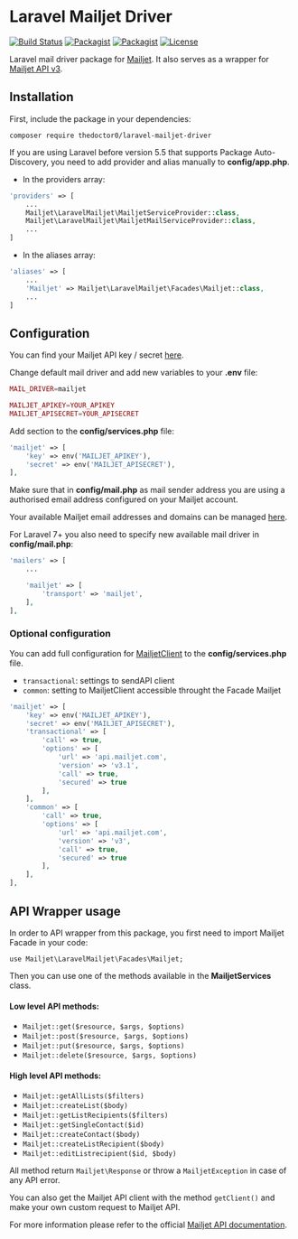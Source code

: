 # Laravel Mailjet Driver

[![Build Status](https://travis-ci.org/TheDoctor0/laravel-mailjet-driver.svg?branch=master)](https://travis-ci.org/TheDoctor0/laravel-mailjet-driver)
[![Packagist](https://img.shields.io/packagist/v/TheDoctor0/laravel-mailjet-driver.svg)](https://packagist.org/packages/TheDoctor0/laravel-mailjet-driver)
[![Packagist](https://img.shields.io/packagist/dt/TheDoctor0/laravel-mailjet-driver.svg)](https://packagist.org/packages/TheDoctor0/laravel-mailjet-driver)
[![License](https://img.shields.io/badge/license-MIT-blue.svg)](https://github.com/TheDoctor0/laravel-mailjet-driver/blob/master/LICENSE.md)

Laravel mail driver package for [Mailjet](https://www.mailjet.com/). It also serves as a wrapper for [Mailjet API v3](https://github.com/mailjet/mailjet-apiv3-php).

## Installation

First, include the package in your dependencies:
```
composer require thedoctor0/laravel-mailjet-driver
```
    
If you are using Laravel before version 5.5 that supports Package Auto-Discovery, you need to add provider and alias manually to **config/app.php**.
* In the providers array:

```php
'providers' => [
    ...
    Mailjet\LaravelMailjet\MailjetServiceProvider::class,
    Mailjet\LaravelMailjet\MailjetMailServiceProvider::class,
    ...
]
```

* In the aliases array:

```php
'aliases' => [
    ...
    'Mailjet' => Mailjet\LaravelMailjet\Facades\Mailjet::class,
    ...
]
```

## Configuration

You can find your Mailjet API key / secret [here](https://app.mailjet.com/account/api_keys).

Change default mail driver and add new variables to your **.env** file:

```php
MAIL_DRIVER=mailjet

MAILJET_APIKEY=YOUR_APIKEY
MAILJET_APISECRET=YOUR_APISECRET
```

Add section to the **config/services.php** file:

```php
'mailjet' => [
    'key' => env('MAILJET_APIKEY'),
    'secret' => env('MAILJET_APISECRET'),
],
```

Make sure that in **config/mail.php** as mail sender address you are using a authorised email address configured on your Mailjet account. 

Your available Mailjet email addresses and domains can be managed [here](https://app.mailjet.com/account/sender).

For Laravel 7+ you also need to specify new available mail driver in **config/mail.php**:

```php
'mailers' => [
    ...

    'mailjet' => [
        'transport' => 'mailjet',
    ],
],
```

### Optional configuration

You can add full configuration for [MailjetClient](https://github.com/mailjet/mailjet-apiv3-php) to the **config/services.php** file.

* `transactional`: settings to sendAPI client
* `common`: setting to MailjetClient accessible throught the Facade Mailjet

```php
'mailjet' => [
    'key' => env('MAILJET_APIKEY'),
    'secret' => env('MAILJET_APISECRET'),
    'transactional' => [
        'call' => true,
        'options' => [
            'url' => 'api.mailjet.com',
            'version' => 'v3.1',
            'call' => true,
            'secured' => true
        ],
    ],
    'common' => [
        'call' => true,
        'options' => [
            'url' => 'api.mailjet.com',
            'version' => 'v3',
            'call' => true,
            'secured' => true
        ],
    ],
],
```

## API Wrapper usage

In order to API wrapper from this package, you first need to import Mailjet Facade in your code:
```
use Mailjet\LaravelMailjet\Facades\Mailjet;
```

Then you can use one of the methods available in the **MailjetServices** class.

#### Low level API methods:

* `Mailjet::get($resource, $args, $options)`
* `Mailjet::post($resource, $args, $options)`
* `Mailjet::put($resource, $args, $options)`
* `Mailjet::delete($resource, $args, $options)`

#### High level API methods:

* `Mailjet::getAllLists($filters)`
* `Mailjet::createList($body)`
* `Mailjet::getListRecipients($filters)`
* `Mailjet::getSingleContact($id)`
* `Mailjet::createContact($body)`
* `Mailjet::createListRecipient($body)`
* `Mailjet::editListrecipient($id, $body)`

All method return `Mailjet\Response` or throw a `MailjetException` in case of any API error.

You can also get the Mailjet API client with the method `getClient()` and make your own custom request to Mailjet API.

For more information please refer to the official [Mailjet API documentation](https://dev.mailjet.com/email/reference/).
